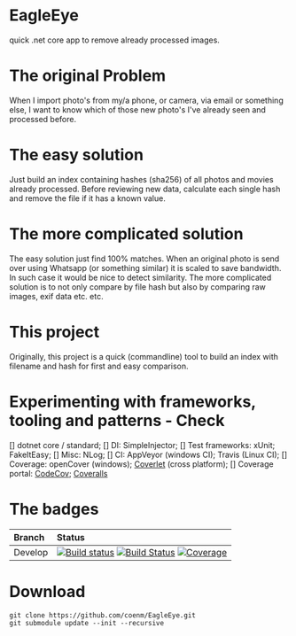# EagleEye
quick .net core app to remove already processed images.

# The original Problem
When I import photo's from my/a phone, or camera, via email or something else, I want to know which of those new photo's I've already seen and processed before.

# The easy solution
Just build an index containing hashes (sha256) of all photos and movies already processed. Before reviewing new data, calculate each single hash and remove the file if it has a known value.

# The more complicated solution
The easy solution just find 100% matches. When an original photo is send over using Whatsapp (or something similar) it is scaled to save bandwidth. In such case it would be nice to detect similarity. The more complicated solution is to not only compare by file hash but also by comparing raw images, exif data etc. etc.

# This project
Originally, this project is a quick (commandline) tool to build an index with filename and hash for first and easy comparison. 

#  Experimenting with frameworks, tooling and patterns - Check
[] dotnet core / standard;
[] DI: SimpleInjector;
[] Test frameworks: xUnit; FakeItEasy;
[] Misc: NLog;
[] CI: AppVeyor (windows CI); Travis (Linux CI);
[] Coverage: openCover (windows); [Coverlet](https://github.com/tonerdo/coverlet/) (cross platform);
[] Coverage portal: [CodeCov](https://codecov.io); [Coveralls](https://coveralls.io)




# The badges
| Branch | Status |
| :--- | :--- |
| Develop | [![Build status](https://ci.appveyor.com/api/projects/status/ner6290e44akpvuw/branch/develop?svg=true)](https://ci.appveyor.com/project/coenm/eagleeye/branch/develop) [![Build Status](https://travis-ci.org/coenm/EagleEye.svg?branch=develop)](https://travis-ci.org/coenm/EagleEye) [![Coverage](https://codecov.io/gh/coenm/eagleeye/branch/develop/graph/badge.svg)](https://codecov.io/gh/coenm/eagleeye/branch/develop) |


# Download
```
git clone https://github.com/coenm/EagleEye.git
git submodule update --init --recursive
```